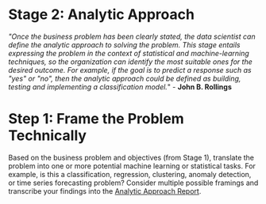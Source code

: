 # Stage 2: Analytic Approach

_"Once the business problem has been clearly stated, the data scientist can define the analytic approach to solving the problem. This stage entails expressing the problem in the context of statistical and machine-learning techniques, so the organization can identify the most suitable ones for the desired outcome. For example, if the goal is to predict a response such as "yes" or "no", then the analytic approach could be defined as building, testing and implementing a classification model._" - **John B. Rollings**

# Step 1: Frame the Problem Technically
Based on the business problem and objectives (from Stage 1), translate the problem into one or more potential machine learning or statistical tasks. For example, is this a classification, regression, clustering, anomaly detection, or time series forecasting problem? Consider multiple possible framings and transcribe your findings into the [Analytic Approach Report](./state-report-templates/02_analytic_approach_report.md).